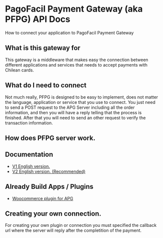 # PagoFacil Payment Gateway (aka PFPG) API Docs

How to connect your application to PagoFacil Payment Gateway

## What is this gateway for

This gateway is a middleware that makes easy the connection between different applications and services that needs to accept payments with Chilean cards.


## What do I need to connect

Not much really, PFPG is designed to be easy to implement, does not matter the language, application or service that you use to connect. You just need to send a POST request to the APG Server including all the order information, and then you will have a reply telling that the process is finished. After that you will need to send an other request to verify the transaction information.

## How does PFPG server work.


## Documentation

* [V1 English version.](DOCS/V1/EN/README.md)
* [V2 English version. (Recommended)](DOCS/V2/EN/README.md)

## Already Build Apps / Plugins

* [Woocommerce plugin for APG](https://github.com/NAITUSEIRL/tbkaas-woo-gateway "Woocommerce plugin for APG")

## Creating your own connection.

For creating your own plugin or connection you must specified the callback url where the server will reply after the completition of the payment.
